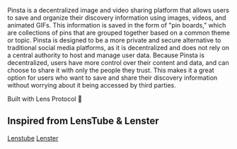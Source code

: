 Pinsta is a decentralized image and video sharing platform that allows users to save and organize their discovery information using images, videos, and animated GIFs. This information is saved in the form of "pin boards," which are collections of pins that are grouped together based on a common theme or topic. Pinsta is designed to be a more private and secure alternative to traditional social media platforms, as it is decentralized and does not rely on a central authority to host and manage user data. Because Pinsta is decentralized, users have more control over their content and data, and can choose to share it with only the people they trust. This makes it a great option for users who want to save and share their discovery information without worrying about it being accessed by third parties.

Built with Lens Protocol 🌿

## Inspired from LensTube & Lenster

[Lenstube](https://github.com/lenstube-xyz/lenstube)
[Lenster](https://github.com/lensterxyz/lenster)
